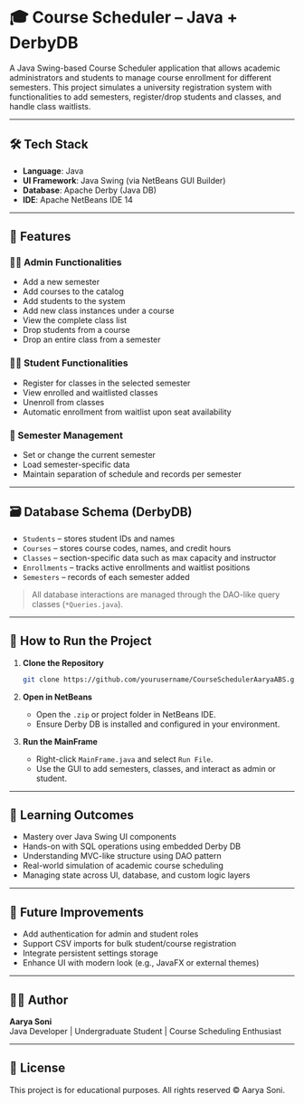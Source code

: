 # 🎓 Course Scheduler – Java + DerbyDB

A Java Swing-based Course Scheduler application that allows academic administrators and students to manage course enrollment for different semesters. This project simulates a university registration system with functionalities to add semesters, register/drop students and classes, and handle class waitlists.

---

## 🛠️ Tech Stack

- **Language**: Java
- **UI Framework**: Java Swing (via NetBeans GUI Builder)
- **Database**: Apache Derby (Java DB)
- **IDE**: Apache NetBeans IDE 14

---

## 🔑 Features

### 👨‍💼 Admin Functionalities
- Add a new semester
- Add courses to the catalog
- Add students to the system
- Add new class instances under a course
- View the complete class list
- Drop students from a course
- Drop an entire class from a semester

### 👨‍🎓 Student Functionalities
- Register for classes in the selected semester
- View enrolled and waitlisted classes
- Unenroll from classes
- Automatic enrollment from waitlist upon seat availability

### 📅 Semester Management
- Set or change the current semester
- Load semester-specific data
- Maintain separation of schedule and records per semester

---

## 🗃️ Database Schema (DerbyDB)
- `Students` – stores student IDs and names
- `Courses` – stores course codes, names, and credit hours
- `Classes` – section-specific data such as max capacity and instructor
- `Enrollments` – tracks active enrollments and waitlist positions
- `Semesters` – records of each semester added

> All database interactions are managed through the DAO-like query classes (`*Queries.java`).

---

## 🚀 How to Run the Project

1. **Clone the Repository**
    ```bash
    git clone https://github.com/yourusername/CourseSchedulerAaryaABS.git
    ```

2. **Open in NetBeans**
    - Open the `.zip` or project folder in NetBeans IDE.
    - Ensure Derby DB is installed and configured in your environment.

3. **Run the MainFrame**
    - Right-click `MainFrame.java` and select `Run File`.
    - Use the GUI to add semesters, classes, and interact as admin or student.

---

## 🧠 Learning Outcomes

- Mastery over Java Swing UI components
- Hands-on with SQL operations using embedded Derby DB
- Understanding MVC-like structure using DAO pattern
- Real-world simulation of academic course scheduling
- Managing state across UI, database, and custom logic layers

---

## 📌 Future Improvements

- Add authentication for admin and student roles
- Support CSV imports for bulk student/course registration
- Integrate persistent settings storage
- Enhance UI with modern look (e.g., JavaFX or external themes)

---

## 👨‍💻 Author

**Aarya Soni**  
Java Developer | Undergraduate Student | Course Scheduling Enthusiast

---

## 📜 License

This project is for educational purposes. All rights reserved © Aarya Soni.

